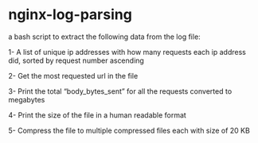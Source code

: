 # nginx-log-parsing
a bash script to extract the following data from the log file:

1- A list of unique ip addresses with how many requests each ip address did, sorted by request number ascending

2- Get the most requested url in the file

3- Print the total “body_bytes_sent” for all the requests converted to megabytes

4- Print the size of the file in a human readable format

5- Compress the file to multiple compressed files each with size of 20 KB

